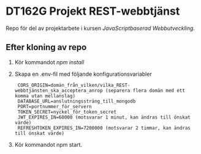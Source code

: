 # DT162G Projekt REST-webbtjänst
Repo för del av projektarbete i kursen *JavaScriptbaserad Webbutveckling*.

## Efter kloning av repo
1. Kör kommandot *npm install*
2. Skapa en .env-fil med följande konfigurationsvariabler

        CORS_ORIGIN=domän_från_vilken/vilka_REST-webbtjänsten_ska_acceptera_anrop (separera flera domän med ett komma utan mellanslag)  
        DATABASE_URL=anslutningssträng_till_mongodb  
        PORT=portnummer_för_servern
        TOKEN_SECRET=nyckel_för_token_secret  
        JWT_EXPIRES_IN=60000 (motsvarar 1 minut, kan ändras till önskat värde)  
        REFRESHTOKEN_EXPIRES_IN=7200000 (motsvarar 2 timmar, kan ändras till önskat värde)  

3. Kör kommandot npm start.